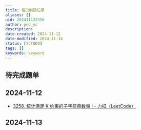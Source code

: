 ```yaml
---
title: 每日刷题记录
aliases: []
uid: 202411122356
author: ped_yc
description: 
date-created: 2024-11-12
date-modified: 2024-11-14
status: [YCTODO]
tags: []
keywords: keyword
---
```


## 待完成题单

## 2024-11-12

- [3258. 统计满足 K 约束的子字符串数量 I - 力扣（LeetCode）](https://leetcode.cn/problems/count-substrings-that-satisfy-k-constraint-i/description/?envType=daily-question&envId=2024-11-12)

## 2024-11-13
